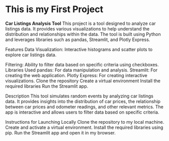 # This is my First Project


**Car Listings Analysis Tool**
This project is a tool designed to analyze car listings data. It provides various visualizations to help understand the distribution and relationships within the data. The tool is built using Python and leverages libraries such as pandas, Streamlit, and Plotly Express.

Features
Data Visualization: Interactive histograms and scatter plots to explore car listings data.

Filtering: Ability to filter data based on specific criteria using checkboxes.
Libraries Used
pandas: For data manipulation and analysis.
Streamlit: For creating the web application.
Plotly Express: For creating interactive visualizations.
Clone the repository
Create a virtual environment
Install the required libraries
Run the Streamlit app.

Description
This tool simulates random events by analyzing car listings data. It provides insights into the distribution of car prices, the relationship between car prices and odometer readings, and other relevant metrics. The app is interactive and allows users to filter data based on specific criteria.

Instructions for Launching Locally
Clone the repository to my local machine.
Create and activate a virtual environment.
Install the required libraries using pip.
Run the Streamlit app and open it in my browser.